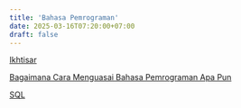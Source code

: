 ```yaml
---
title: 'Bahasa Pemrograman'
date: 2025-03-16T07:20:00+07:00
draft: false
---
```


[Ikhtisar](./ikhtisar/)

[Bagaimana Cara Menguasai Bahasa Pemrograman Apa Pun](./bagaimana-cara-menguasai-bahasa-pemrograman-apa-pun/)

[SQL](./sql/)
